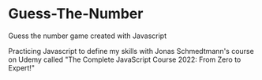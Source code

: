 # Guess-The-Number
Guess the number game created with Javascript

Practicing Javascript to define my skills with Jonas Schmedtmann's course on Udemy called "The Complete JavaScript Course 2022: From Zero to Expert!"
